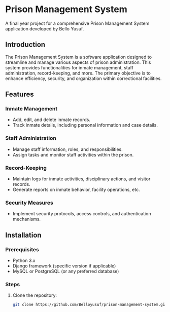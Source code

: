 # Prison Management System

A final year project for a comprehensive Prison Management System application developed by Bello Yusuf.

## Introduction

The Prison Management System is a software application designed to streamline and manage various aspects of prison administration. This system provides functionalities for inmate management, staff administration, record-keeping, and more. The primary objective is to enhance efficiency, security, and organization within correctional facilities.

## Features

### Inmate Management

- Add, edit, and delete inmate records.
- Track inmate details, including personal information and case details.

### Staff Administration

- Manage staff information, roles, and responsibilities.
- Assign tasks and monitor staff activities within the prison.

### Record-Keeping

- Maintain logs for inmate activities, disciplinary actions, and visitor records.
- Generate reports on inmate behavior, facility operations, etc.

### Security Measures

- Implement security protocols, access controls, and authentication mechanisms.

## Installation

### Prerequisites

- Python 3.x
- Django framework (specific version if applicable)
- MySQL or PostgreSQL (or any preferred database)

### Steps

1. Clone the repository:
   ```bash
   git clone https://github.com/Belloyusuf/prison-management-system.git
